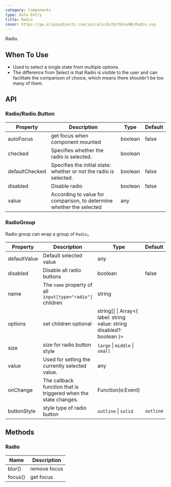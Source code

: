 ```yaml
---
category: Components
type: Data Entry
title: Radio
cover: https://gw.alipayobjects.com/zos/alicdn/8cYb5seNB/Radio.svg
---
```


Radio.

## When To Use

- Used to select a single state from multiple options.
- The difference from Select is that Radio is visible to the user and can facilitate the comparison of choice, which means there shouldn't be too many of them.

## API

### Radio/Radio.Button

| Property | Description | Type | Default |
| --- | --- | --- | --- |
| autoFocus | get focus when component mounted | boolean | false |
| checked | Specifies whether the radio is selected. | boolean |  |
| defaultChecked | Specifies the initial state: whether or not the radio is selected. | boolean | false |
| disabled | Disable radio | boolean | false |
| value | According to value for comparison, to determine whether the selected | any |  |

### RadioGroup

Radio group can wrap a group of `Radio`。

| Property | Description | Type | Default |
| --- | --- | --- | --- |
| defaultValue | Default selected value | any |  |
| disabled | Disable all radio buttons | boolean | false |
| name | The `name` property of all `input[type="radio"]` children | string |  |
| options | set children optional | string\[] \| Array&lt;{ label: string value: string disabled?: boolean }> |  |
| size | size for radio button style | `large` \| `middle` \| `small` |  |
| value | Used for setting the currently selected value. | any |  |
| onChange | The callback function that is triggered when the state changes. | Function(e:Event) |  |
| buttonStyle | style type of radio button | `outline` \| `solid` | `outline` |

## Methods

### Radio

| Name    | Description  |
| ------- | ------------ |
| blur()  | remove focus |
| focus() | get focus    |

